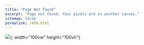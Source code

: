 ```yaml
---
title: "Page Not Found"
excerpt: "Page not found. Your pixels are in another canvas."
sitemap: false
permalink: /404.html
---
```


![]([https://encrypted-tbn0.gstatic.com/images?q=tbn:ANd9GcQfEQzXbfYBTlRdxUGFGdzMi8hDELBdzdhX5w&usqp=CAU](https://img.freepik.com/premium-vector/404-error-page-not-found-banner-with-cable-and-socket-or-cord-plug-for-website-blue_249405-130.jpg?w=2000)){: width="100vw" height="100vh"}
